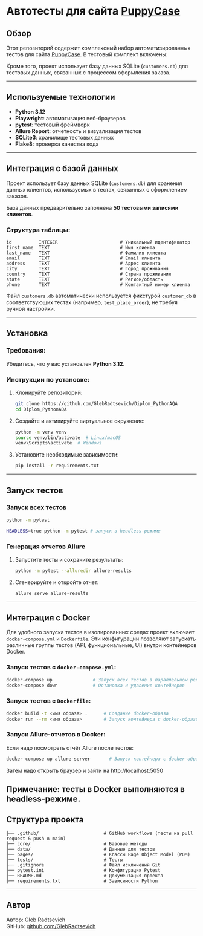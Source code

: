 # Автотесты для сайта [PuppyCase](https://315982.website3.me/)

## Обзор

Этот репозиторий содержит комплексный набор автоматизированных тестов для сайта [PuppyCase](https://315982.website3.me/). В тестовый комплект включены:

Кроме того, проект использует базу данных SQLite (`customers.db`) для тестовых данных, связанных с процессом оформления заказа.

---

## Используемые технологии

- **Python 3.12**
- **Playwright**: автоматизация веб-браузеров
- **pytest**: тестовый фреймворк
- **Allure Report**: отчетность и визуализация тестов
- **SQLite3**: хранилище тестовых данных
- **Flake8**: проверка качества кода

---

## Интеграция с базой данных

Проект использует базу данных SQLite (`customers.db`) для хранения данных клиентов, используемых в тестах, связанных с оформлением заказов. 

База данных предварительно заполнена **50 тестовыми записями клиентов**.

### Структура таблицы:

```
id          INTEGER                       # Уникальный идентификатор
first_name  TEXT                          # Имя клиента
last_name   TEXT                          # Фамилия клиента
email       TEXT                          # Email клиента
address     TEXT                          # Адрес клиента
city        TEXT                          # Город проживания
country     TEXT                          # Страна проживания
state       TEXT                          # Регион/область
phone       TEXT                          # Контактный номер клиента
```

Файл `customers.db` автоматически используется фикстурой `customer_db` в соответствующих тестах (например, `test_place_order`), не требуя ручной настройки.

---

## Установка

### Требования:

Убедитесь, что у вас установлен **Python 3.12**.

### Инструкции по установке:

1. Клонируйте репозиторий:
    ```bash
    git clone https://github.com/GlebRadtsevich/Diplom_PythonAQA
    cd Diplom_PythonAQA
    ```

2. Создайте и активируйте виртуальное окружение:
    ```bash
    python -m venv venv
    source venv/bin/activate  # Linux/macOS
    venv\Scripts\activate  # Windows
    ```

3. Установите необходимые зависимости:
    ```bash
    pip install -r requirements.txt
    ```

---

## Запуск тестов

### Запуск всех тестов

```bash
python -m pytest

HEADLESS=true python -m pytest # запуск в headless-режиме
```

### Генерация отчетов Allure

1. Запустите тесты и сохраните результаты:
    ```bash
    python -m pytest --alluredir allure-results
    ```
2. Сгенерируйте и откройте отчет:
    ```bash
    allure serve allure-results
    ```
---

## Интеграция с Docker

Для удобного запуска тестов в изолированных средах проект включает `docker-compose.yml` и `Dockerfile`. Эти конфигурации позволяют запускать различные группы тестов (API, функциональные, UI) внутри контейнеров Docker.

### Запуск тестов с `docker-compose.yml`:

```bash
docker-compose up               # Запуск всех тестов в параллельном режиме
docker-compose down             # Остановка и удаление контейнеров
```

### Запуск тестов с `Dockerfile`:

```bash
docker build -t <имя образа> .      # Создание docker-образа
docker run --rm <имя образа>        # Запуск контейнера с docker-образом и его удаление после выполнения
```

### Запуск Allure-отчетов в Docker:
Если надо посмотреть отчёт Allure после тестов:

```bash
docker-compose up allure-server       # Запуск контейнера с docker-образом и его удаление после выполнения
```

Затем надо открыть браузер и зайти на http://localhost:5050

Примечание: тесты в Docker выполняются в headless-режиме.
---

## Структура проекта

``` vbnet
├── .github/                        # GitHub workflows (тесты на pull request & push в main)
├── core/                           # Базовые методы
├── data/                           # Данные для тестов
├── pages/                          # Классы Page Object Model (POM)
├── tests/                          # Тесты
├── .gitignore                      # Файл исключений Git
├── pytest.ini                      # Конфигурация Pytest
├── README.md                       # Документация проекта
├── requirements.txt                # Зависимости Python

```

---

## Автор

Автор: Gleb Radtsevich  
GitHub: [github.com/GlebRadtsevich](https://github.com/GlebRadtsevich)
